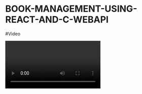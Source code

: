 # BOOK-MANAGEMENT-USING-REACT-AND-C-WEBAPI

#Video

![Link](https://github.com/Vyomrana02/BOOK-MANAGEMENT-USING-REACT-AND-C-WEBAPI/blob/main/BOOK_STORE.mp4)
